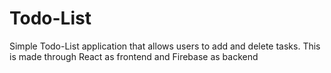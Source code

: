 # Todo-List
Simple Todo-List application that allows users to add and delete tasks. 
This is made through React as frontend and Firebase as backend